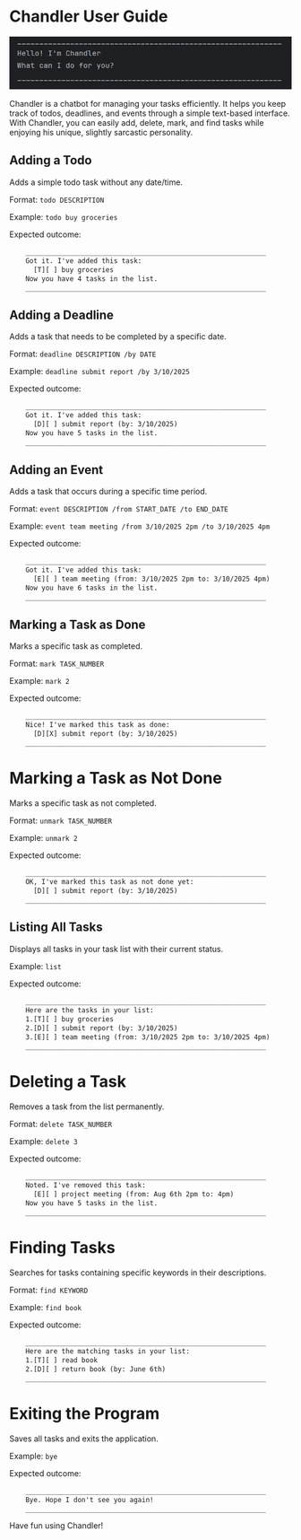 # Chandler User Guide

![Screenshot 2025-09-27 110015.png](Screenshot%202025-09-27%20110015.png)

Chandler is a chatbot for managing your tasks efficiently. 
It helps you keep track of todos, deadlines, and events through a simple 
text-based interface. With Chandler, you can easily add, delete, mark, 
and find tasks while enjoying his unique, slightly sarcastic personality.

## Adding a Todo

Adds a simple todo task without any date/time.

Format: `todo DESCRIPTION`

Example: `todo buy groceries`

Expected outcome:
```
    ____________________________________________________________
    Got it. I've added this task:
      [T][ ] buy groceries
    Now you have 4 tasks in the list.
    ____________________________________________________________
```

## Adding a Deadline

Adds a task that needs to be completed by a specific date.

Format: `deadline DESCRIPTION /by DATE`

Example: `deadline submit report /by 3/10/2025`

Expected outcome:
```
    ____________________________________________________________
    Got it. I've added this task:
      [D][ ] submit report (by: 3/10/2025)
    Now you have 5 tasks in the list.
    ____________________________________________________________
```

## Adding an Event

Adds a task that occurs during a specific time period.

Format: `event DESCRIPTION /from START_DATE /to END_DATE`

Example: `event team meeting /from 3/10/2025 2pm /to 3/10/2025 4pm`

Expected outcome:
```
    ____________________________________________________________
    Got it. I've added this task:
      [E][ ] team meeting (from: 3/10/2025 2pm to: 3/10/2025 4pm)
    Now you have 6 tasks in the list.
    ____________________________________________________________
```

## Marking a Task as Done

Marks a specific task as completed.

Format: `mark TASK_NUMBER`

Example: `mark 2`

Expected outcome:
```
    ____________________________________________________________
    Nice! I've marked this task as done:
      [D][X] submit report (by: 3/10/2025)
    ____________________________________________________________
```

# Marking a Task as Not Done

Marks a specific task as not completed.

Format: `unmark TASK_NUMBER`

Example: `unmark 2`

Expected outcome:
```
    ____________________________________________________________
    OK, I've marked this task as not done yet:
      [D][ ] submit report (by: 3/10/2025)
    ____________________________________________________________
```

## Listing All Tasks

Displays all tasks in your task list with their current status.

Example: `list`

Expected outcome:
```
    ____________________________________________________________
    Here are the tasks in your list:
    1.[T][ ] buy groceries
    2.[D][ ] submit report (by: 3/10/2025)
    3.[E][ ] team meeting (from: 3/10/2025 2pm to: 3/10/2025 4pm)
    ____________________________________________________________
```

# Deleting a Task

Removes a task from the list permanently.

Format: `delete TASK_NUMBER`

Example: `delete 3`

Expected outcome:
```
    ____________________________________________________________
    Noted. I've removed this task:
      [E][ ] project meeting (from: Aug 6th 2pm to: 4pm)
    Now you have 5 tasks in the list.
    ____________________________________________________________
```

# Finding Tasks

Searches for tasks containing specific keywords in their descriptions.

Format: `find KEYWORD`

Example: `find book`

Expected outcome:
```
    ____________________________________________________________
    Here are the matching tasks in your list:
    1.[T][ ] read book
    2.[D][ ] return book (by: June 6th)
    ____________________________________________________________
```

# Exiting the Program

Saves all tasks and exits the application.

Example: `bye`

Expected outcome:
```
    ____________________________________________________________
    Bye. Hope I don't see you again!
    ____________________________________________________________
```

Have fun using Chandler!